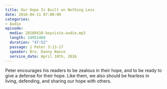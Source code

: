 ```yaml
---
title: Our Hope Is Built on Nothing Less
date: 2016-04-11 07:00:00
categories:
- Audio
episode:
  media: 20160410-bayvista-audio.mp3
  length: 14952469
  duration: "47:52"
  passage: 1 Peter 3:13-17
  speaker: Bro. Danny Nance
  service_date: April 10th, 2016
---
```

Peter encourages his readers to be zealous in their hope, and to be ready to give a defense for their hope. Like them, we also should be fearless in living, defending, and sharing our hope with others.